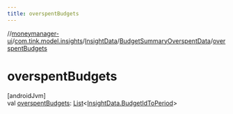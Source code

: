 ```yaml
---
title: overspentBudgets
---
```

//[moneymanager-ui](../../../../index.html)/[com.tink.model.insights](../../index.html)/[InsightData](../index.html)/[BudgetSummaryOverspentData](index.html)/[overspentBudgets](overspent-budgets.html)



# overspentBudgets



[androidJvm]\
val [overspentBudgets](overspent-budgets.html): [List](https://kotlinlang.org/api/latest/jvm/stdlib/kotlin.collections/-list/index.html)&lt;[InsightData.BudgetIdToPeriod](../-budget-id-to-period/index.html)&gt;




